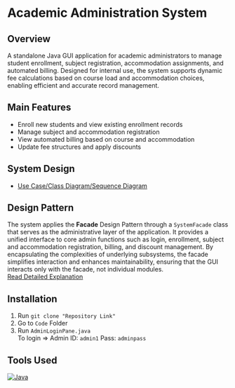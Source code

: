 # Academic Administration System
## Overview
A standalone Java GUI application for academic administrators to manage student enrollment, subject registration, accommodation assignments, and automated billing. Designed for internal use, the system supports dynamic fee calculations based on course load and accommodation choices, enabling efficient and accurate record management.

## Main Features
- Enroll new students and view existing enrollment records
- Manage subject and accommodation registration
- View automated billing based on course and accommodation
- Update fee structures and apply discounts

## System Design
- [Use Case/Class Diagram/Sequence Diagram](UML_Diagram.pdf)

## Design Pattern
The system applies the **Facade** Design Pattern through a `SystemFacade` class that serves as the administrative layer of the application. It provides a unified interface to core admin functions such as login, enrollment, subject and accommodation registration, billing, and discount management. By encapsulating the complexities of underlying subsystems, the facade simplifies interaction and enhances maintainability, ensuring that the GUI interacts only with the facade, not individual modules.</br>
[Read Detailed Explanation](Design_Pattern.pdf)

## Installation
1. Run `git clone "Repository Link"`
2. Go to `Code` Folder
3. Run `AdminLoginPane.java`</br>
To login => Admin ID: `admin1` Pass: `adminpass`

## Tools Used
[![Java](https://img.shields.io/badge/Java-%23ED8B00.svg?logo=openjdk&logoColor=white)](#)
